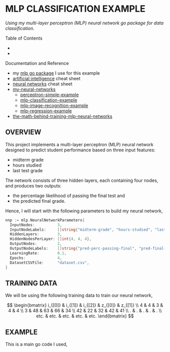 # MLP CLASSIFICATION EXAMPLE

_Using my multi-layer perceptron (MLP) neural network go package for
data classification._

Table of Contents

* []()
* []()

Documentation and Reference

* my
 [mlp go package](https://github.com/JeffDeCola/my-go-packages/tree/master/mlp)
 I use for this example
* [artificial intelligence](https://github.com/JeffDeCola/my-cheat-sheets/tree/master/software/development/software-architectures/artificial-intelligence/artificial-intelligence-cheat-sheet)
cheat sheet
* [neural networks](https://github.com/JeffDeCola/my-cheat-sheets/tree/master/software/development/software-architectures/artificial-intelligence/artificial-intelligence-cheat-sheet/neural-networks.md)
cheat sheet
* [my-neural-networks](https://github.com/JeffDeCola/my-neural-networks/tree/main)
  * [perceptron-simple-example](https://github.com/JeffDeCola/my-neural-networks/tree/main/perceptron-simple-example)
  * [mlp-classification-example](https://github.com/JeffDeCola/my-neural-networks/tree/main/mlp-classification-example)
  * [mlp-image-recognition-example](https://github.com/JeffDeCola/my-neural-networks/tree/main/mlp-regression-example)
  * [mlp-regression-example](https://github.com/JeffDeCola/my-neural-networks/tree/main/mlp-image-recognition-example)
* [the-math-behind-training-mlp-neural-networks](https://github.com/JeffDeCola/my-cheat-sheets/tree/master/software/development/software-architectures/artificial-intelligence/artificial-intelligence-cheat-sheet/the-math-behind-training-mlp-neural-networks.md)

## OVERVIEW

This project implements a multi-layer perceptron (MLP) neural network designed
to predict student performance based on three input features:

* midterm grade
* hours studied
* last test grade

The network consists of three hidden layers, each containing four nodes,
and produces two outputs:

* the percentage likelihood of passing the final test and
* the predicted final grade.

Hence, I will start with the following parameters to build my neural network,

```go
nnp := mlp.NeuralNetworkParameters{
  InputNodes:          3,
  InputNodeLabels:     []string{"midterm-grade", "hours-studied", "last-test-grade"},
  HiddenLayers:        3,
  HiddenNodesPerLayer: []int{4, 4, 4},
  OutputNodes:         2,
  OutputNodeLabels:    []string{"pred-perc-passing-final", "pred-final-grade"},
  LearningRate:        0.1,
  Epochs:              4,
  DatasetCSVFile:      "dataset.csv",
}
```

## TRAINING DATA

We will be using the following training data to train our neural network,

$$
\begin{bmatrix}
i_{[0]} & i_{[1]} & i_{[2]} & z_{[0]} & z_{[1]} \\
4 & 4 & 3 & 4 & 4 \\
3 & 48 & 63 & 66 & 34 \\
42 & 22 & 32 & 42 & 41 \\
. & . & . & . & . \\
etc. & etc. & etc. & etc. & etc.
\end{bmatrix}
$$

## EXAMPLE

This is a main go code I used,

```go

```
